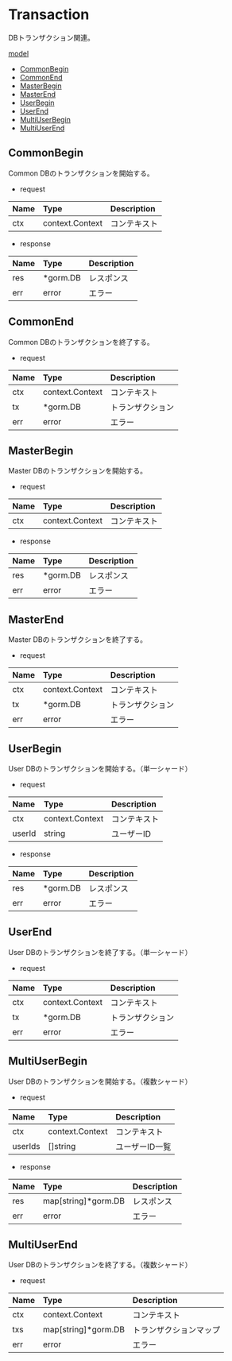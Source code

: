 # Transaction
DBトランザクション関連。  

[model](https://github.com/game-core/gocrafter/tree/main/pkg/domain/model/transaction)

- [CommonBegin](https://github.com/game-core/gocrafter/blob/main/docs/md/function/service/transaction.md#CommonBegin)
- [CommonEnd](https://github.com/game-core/gocrafter/blob/main/docs/md/function/service/transaction.md#CommonEnd)
- [MasterBegin](https://github.com/game-core/gocrafter/blob/main/docs/md/function/service/transaction.md#MasterBegin)
- [MasterEnd](https://github.com/game-core/gocrafter/blob/main/docs/md/function/service/transaction.md#MasterEnd)
- [UserBegin](https://github.com/game-core/gocrafter/blob/main/docs/md/function/service/transaction.md#UserBegin)
- [UserEnd](https://github.com/game-core/gocrafter/blob/main/docs/md/function/service/transaction.md#UserEnd)
- [MultiUserBegin](https://github.com/game-core/gocrafter/blob/main/docs/md/function/service/transaction.md#MultiUserBegin)
- [MultiUserEnd](https://github.com/game-core/gocrafter/blob/main/docs/md/function/service/transaction.md#MultiUserEnd)

## CommonBegin
Common DBのトランザクションを開始する。
- request

| Name | Type | Description |
| :--- | :--- | :--- |
| ctx | context.Context | コンテキスト |

- response

| Name | Type | Description |
| :--- | :--- | :--- |
| res | *gorm.DB | レスポンス |
| err | error | エラー |

## CommonEnd
Common DBのトランザクションを終了する。
- request

| Name | Type | Description |
| :--- | :--- | :--- |
| ctx | context.Context | コンテキスト |
| tx | *gorm.DB | トランザクション |
| err | error | エラー |

## MasterBegin
Master DBのトランザクションを開始する。
- request

| Name | Type | Description |
| :--- | :--- | :--- |
| ctx | context.Context | コンテキスト |

- response

| Name | Type | Description |
| :--- | :--- | :--- |
| res | *gorm.DB | レスポンス |
| err | error | エラー |

## MasterEnd
Master DBのトランザクションを終了する。
- request

| Name | Type | Description |
| :--- | :--- | :--- |
| ctx | context.Context | コンテキスト |
| tx | *gorm.DB | トランザクション |
| err | error | エラー |

## UserBegin
User DBのトランザクションを開始する。（単一シャード）
- request

| Name | Type | Description |
| :--- | :--- | :--- |
| ctx | context.Context | コンテキスト |
| userId | string | ユーザーID |

- response

| Name | Type | Description |
| :--- | :--- | :--- |
| res | *gorm.DB | レスポンス |
| err | error | エラー |

## UserEnd
User DBのトランザクションを終了する。（単一シャード）
- request

| Name | Type | Description |
| :--- | :--- | :--- |
| ctx | context.Context | コンテキスト |
| tx | *gorm.DB | トランザクション |
| err | error | エラー |

## MultiUserBegin
User DBのトランザクションを開始する。（複数シャード）
- request

| Name | Type | Description |
| :--- | :--- | :--- |
| ctx | context.Context | コンテキスト |
| userIds | []string | ユーザーID一覧 |

- response

| Name | Type | Description |
| :--- | :--- | :--- |
| res | map[string]*gorm.DB | レスポンス |
| err | error | エラー |

## MultiUserEnd
User DBのトランザクションを終了する。（複数シャード）
- request

| Name | Type | Description |
| :--- | :--- | :--- |
| ctx | context.Context | コンテキスト |
| txs | map[string]*gorm.DB | トランザクションマップ |
| err | error | エラー |
